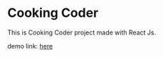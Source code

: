 # Cooking Coder
This is Cooking Coder project made with React Js.

demo link: [here](https://cooking-coder.web.app/)
